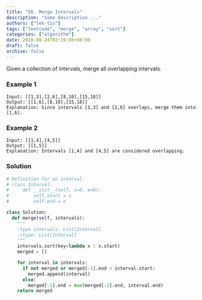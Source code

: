 ```yaml
---
title: "56. Merge Intervals"
description: "Some description ..."
authors: ["lek-tin"]
tags: ["leetcode", "merge", "array", "sort"]
categories: ["algorithm"]
date: 2018-08-24T02:19:05+08:00
draft: false
archive: false
---
```

Given a collection of intervals, merge all overlapping intervals.

### Example 1
```
Input: [[1,3],[2,6],[8,10],[15,18]]
Output: [[1,6],[8,10],[15,18]]
Explanation: Since intervals [1,3] and [2,6] overlaps, merge them into [1,6].
```
### Example 2
```
Input: [[1,4],[4,5]]
Output: [[1,5]]
Explanation: Intervals [1,4] and [4,5] are considered overlapping.
```
### Solution
```python
# Definition for an interval.
# class Interval:
#     def __init__(self, s=0, e=0):
#         self.start = s
#         self.end = e

class Solution:
  def merge(self, intervals):
    """
    :type intervals: List[Interval]
    :rtype: List[Interval]
    """
    intervals.sort(key=lambda x : x.start)
    merged = []

    for interval in intervals:
      if not merged or merged[-1].end < interval.start:
        merged.append(interval)
      else:
        merged[-1].end = max(merged[-1].end, interval.end)
    return merged
```